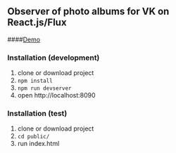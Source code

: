 ## Observer of photo albums for VK on React.js/Flux

####[Demo](https://maplemap.github.io/google-tasks-app)

### Installation (development)
1. clone or download project
2. ```npm install```
3. ```npm run devserver```
4. open http://localhost:8090

### Installation (test)
1. clone or download project
2. ```cd public/```
3. run index.html
